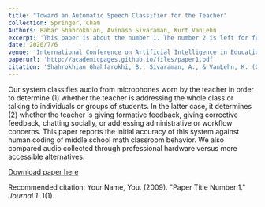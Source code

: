 ```yaml
---
title: "Toward an Automatic Speech Classifier for the Teacher"
collection: Springer, Cham
Authors: Bahar Shahrokhian, Avinash Sivaraman, Kurt VanLehn
excerpt: 'This paper is about the number 1. The number 2 is left for future work.'
date: 2020/7/6
venue: 'International Conference on Artificial Intelligence in Education'
paperurl: 'http://academicpages.github.io/files/paper1.pdf'
citation: 'Shahrokhian Ghahfarokhi, B., Sivaraman, A., & VanLehn, K. (2020, June). Toward an automatic speech classifier for the teacher. In International Conference on Artificial Intelligence in Education (pp. 279-284). Cham: Springer International Publishing.'
---
```

Our system classifies audio from microphones worn by the teacher in order to determine (1) whether the teacher is addressing the whole class or talking to individuals or groups of students. In the latter case, it determines (2) whether the teacher is giving formative feedback, giving corrective feedback, chatting socially, or addressing administrative or workflow concerns. This paper reports the initial accuracy of this system against human coding of middle school math classroom behavior. We also compared audio collected through professional hardware versus more accessible alternatives.

[Download paper here](http://academicpages.github.io/files/paper1.pdf)

Recommended citation: Your Name, You. (2009). "Paper Title Number 1." <i>Journal 1</i>. 1(1).
